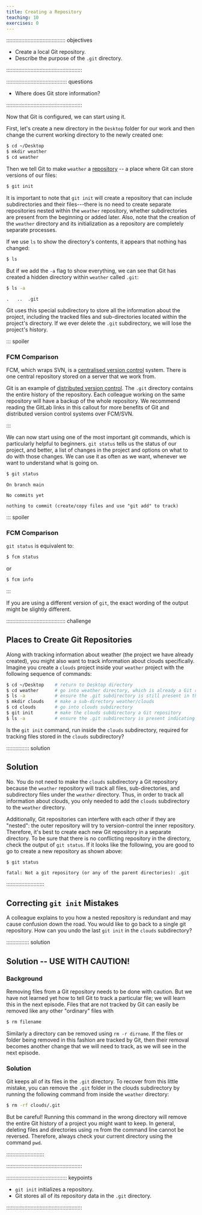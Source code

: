 ```yaml
---
title: Creating a Repository
teaching: 10
exercises: 0
---
```


::::::::::::::::::::::::::::::::::::::: objectives

- Create a local Git repository.
- Describe the purpose of the `.git` directory.

::::::::::::::::::::::::::::::::::::::::::::::::::

:::::::::::::::::::::::::::::::::::::::: questions

- Where does Git store information?

::::::::::::::::::::::::::::::::::::::::::::::::::

Now that Git is configured, we can start using it.

First, let's create a new directory in the `Desktop` folder for our work 
and then change the current working directory to the newly created one:

```bash
$ cd ~/Desktop
$ mkdir weather
$ cd weather
```

Then we tell Git to make `weather` a [repository](../learners/reference.md#repository)
\-- a place where Git can store versions of our files:

```bash
$ git init
```

It is important to note that `git init` will create a repository that
can include subdirectories and their files---there is no need to create
separate repositories nested within the `weather` repository, whether
subdirectories are present from the beginning or added later. Also, note
that the creation of the `weather` directory and its initialization as a
repository are completely separate processes.

If we use `ls` to show the directory's contents,
it appears that nothing has changed:

```bash
$ ls
```

But if we add the `-a` flag to show everything,
we can see that Git has created a hidden directory within `weather` called `.git`:

```bash
$ ls -a
```

```output
.	..	.git
```

Git uses this special subdirectory to store all the information about the project,
including the tracked files and sub-directories located within the project's directory.
If we ever delete the `.git` subdirectory,
we will lose the project's history.

::: spoiler

### FCM Comparison

FCM, which wraps SVN, is a [centralised version control](https://about.gitlab.com/topics/version-control/what-is-centralized-version-control-system/) system.
There is one central repository stored on a server that we work from.

Git is an example of [distributed version control](https://about.gitlab.com/blog/2020/11/19/move-to-distributed-vcs/).
The `.git` directory contains the entire history of the repository.
Each colleague working on the same repository will have a backup of the
whole repository.
We recommend reading the GitLab links in this callout for more
benefits of Git and distributed version control systems over FCM/SVN.

:::

We can now start using one of the most important git commands, which is particularly helpful to beginners. `git status` tells us the status of our project, and better, a list of changes in the project and options on what to do with those changes.
We can use it as often as we want, whenever we want to understand what is going on.

```bash
$ git status
```

```output
On branch main

No commits yet

nothing to commit (create/copy files and use "git add" to track)
```

::: spoiler

### FCM Comparison

`git status` is equivalent to:

```bash
$ fcm status
```

or

```bash
$ fcm info
```

:::

If you are using a different version of `git`, the exact
wording of the output might be slightly different.

:::::::::::::::::::::::::::::::::::::::  challenge

## Places to Create Git Repositories

Along with tracking information about weather (the project we have already created),
you might also want to track information about clouds specifically.
Imagine you create a `clouds` project inside your `weather`
project with the following sequence of commands:

```bash
$ cd ~/Desktop    # return to Desktop directory
$ cd weather      # go into weather directory, which is already a Git repository
$ ls -a           # ensure the .git subdirectory is still present in the weather directory
$ mkdir clouds    # make a sub-directory weather/clouds
$ cd clouds       # go into clouds subdirectory
$ git init        # make the clouds subdirectory a Git repository
$ ls -a           # ensure the .git subdirectory is present indicating we have created a new Git repository
```

Is the `git init` command, run inside the `clouds` subdirectory, required for
tracking files stored in the `clouds` subdirectory?

:::::::::::::::  solution

## Solution

No. You do not need to make the `clouds` subdirectory a Git repository
because the `weather` repository will track all files, sub-directories, and
subdirectory files under the `weather` directory.  Thus, in order to track
all information about clouds, you only needed to add the `clouds` subdirectory
to the `weather` directory.

Additionally, Git repositories can interfere with each other if they are "nested":
the outer repository will try to version-control
the inner repository. Therefore, it's best to create each new Git
repository in a separate directory. To be sure that there is no conflicting
repository in the directory, check the output of `git status`. If it looks
like the following, you are good to go to create a new repository as shown
above:

```bash
$ git status
```

```output
fatal: Not a git repository (or any of the parent directories): .git
```

:::::::::::::::::::::::::

## Correcting `git init` Mistakes

A colleague explains to you how a nested repository is redundant and may cause confusion
down the road. You would like to go back to a single git repository.
How can you undo the last `git init` in the `clouds` subdirectory?

:::::::::::::::  solution

## Solution -- USE WITH CAUTION!

### Background

Removing files from a Git repository needs to be done with caution. But we have not learned
yet how to tell Git to track a particular file; we will learn this in the next episode. Files
that are not tracked by Git can easily be removed like any other "ordinary" files with

```bash
$ rm filename
```

Similarly a directory can be removed using `rm -r dirname`.
If the files or folder being removed in this fashion are tracked by Git, then their removal
becomes another change that we will need to track, as we will see in the next episode.

### Solution

Git keeps all of its files in the `.git` directory.
To recover from this little mistake, you can remove the `.git`
folder in the clouds subdirectory by running the following command from inside the `weather` directory:

```bash
$ rm -rf clouds/.git
```

But be careful! Running this command in the wrong directory will remove
the entire Git history of a project you might want to keep.
In general, deleting files and directories using `rm` from the command line cannot be reversed.
Therefore, always check your current directory using the command `pwd`.



:::::::::::::::::::::::::

::::::::::::::::::::::::::::::::::::::::::::::::::

:::::::::::::::::::::::::::::::::::::::: keypoints

- `git init` initializes a repository.
- Git stores all of its repository data in the `.git` directory.

::::::::::::::::::::::::::::::::::::::::::::::::::
